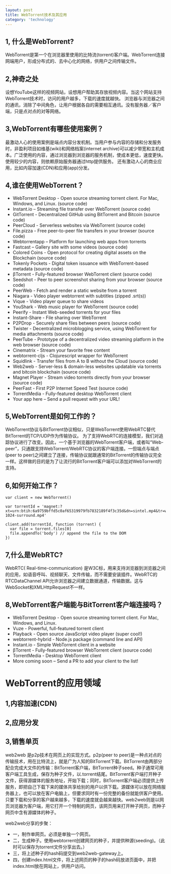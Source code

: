 ```yaml
---
layout: post
title: WebTorrent技术及其应用
category: 'technology'
---
```


## 1, 什么是WebTorrent?

WebTorrent是第一个在浏览器里使用的比特流(torrent)客户端。WebTorrent连接网端用户，形成分布式的、去中心化的网络，供用户之间传输文件。

##  2,神奇之处

设想YouTube这样的视频网站，设想用户帮助其存放视频内容。当这个网站支持WebTorrent技术时，访问的用户越多，下载的速度就越快。
浏览器与浏览器之间的通讯，消除了中间角色，让用户根据各自的需要相互通讯。没有服务器／客户端，只是点对点的对等网络。

##  3,WebTorrent有哪些使用案例？

最激动人心的使用案例是端点内容分发机制。当用户参与内容的存储和分发服务时，非盈利项目如维基(wiki)和网络档案(internet archive)可以减少带宽和主机成本。广泛使用的内容，通过浏览器到浏览器的服务机制，使成本更低，速度更快。使用较少的内容，则依赖原始服务器通过http提供服务。
还有激动人心的商业应用，比如内容加速(CDN)和应用(app)分发。

##  4,谁在使用WebTorrent？

-   WebTorrent Desktop - Open source streaming torrent client. For Mac, Windows, and Linux. (source code)
-   Instant.io – Streaming file transfer over WebTorrent (source code)
-   GitTorrent - Decentralized GitHub using BitTorrent and Bitcoin (source code)
-   PeerCloud - Serverless websites via WebTorrent (source code)
-   File.pizza - Free peer-to-peer file transfers in your browser (source code)
-   Webtorrentapp – Platform for launching web apps from torrents
-   Fastcast – Gallery site with some videos (source code)
-   Colored Coins - Open protocol for creating digital assets on the Blockchain (source code)
-   Tokenly Pockets - Digital token issuance with WebTorrent-based metadata (source code)
-   βTorrent - Fully-featured browser WebTorrent client (source code)
-   Seedshot - Peer to peer screenshot sharing from your browser (source code)
-   PeerWeb - Fetch and render a static website from a torrent
-   Niagara - Video player webtorrent with subtitles (zipped .srt(s))
-   Vique - Video player queue to share videos
-   YouShark - Web music player for WebTorrent (source code)
-   Peerify - Instant Web-seeded torrents for your files
-   Instant-Share - File sharing over WebTorrent
-   P2PDrop - Securely share files between peers (source code)
-   Twister - Decentralized microblogging service, using WebTorrent for media attachments (source code)
-   PeerTube - Prototype of a decentralized video streaming platform in the web browser (source code)
-   Cinematrix - Stream your favorite free content
-   webtorrent-cljs - Clojurescript wrapper for WebTorrent
-   Squidlink - Transfer files from A to B without the Cloud (source code)
-   Web2web - Server-less & domain-less websites updatable via torrents and bitcoin blockchain (source code)
-   Magnet Player - Stream video torrents directly from your browser (source code)
-   PeerFast - First P2P Internet Speed Test (source code)
-   TorrentMedia - Fully-featured desktop WebTorrent client
-   Your app here – Send a pull request with your URL!

##  5,WebTorrent是如何工作的？

WebTorrent协议与BitTorrent协议相似，只是WebTorrent使用WebRTC替代BitTorrent的TCP/UDP作为传输协议。
为了支持WebRTC的连接模型，我们对追踪协议进行了改变。因此，一个基于浏览器的WebTorrent客户端，或者叫“Web-peer”，只通跟支持WebTorrent/WebRTC协议的客户端连接。一但端点与端点(peer to peer)之间建立了连接，传输协议就跟通常的BitTorrent的传输协议完全一样。这样做的目的是为了让流行的BitTorrent客户端可以添加对WebTorrent的支持。

##  6,如何开始工作？

```
var client = new WebTorrent()

var torrentId = 'magnet:?xt=urn:btih:6a9759bffd5c0af65319979fb7832189f4f3c35d&dn=sintel.mp4&tr=wss%3A%2F%2Ftracker.btorrent.xyz&tr=wss%3A%2F%2Ftracker.fastcast.nz&tr=wss%3A%2F%2Ftracker.openwebtorrent.com&tr=wss%3A%2F%2Ftracker.webtorrent.io&ws=https%3A%2F%2Fwebtorrent.io%2Ftorrents%2Fsintel-1024-surround.mp4'

client.add(torrentId, function (torrent) {
  var file = torrent.files[0]
  file.appendTo('body') // append the file to the DOM
})
```

##  7,什么是WebRTC?

WebRTC( Real-time-communication) 是W3C标，用来支持浏览器到浏览器之间的应用，如语音呼叫、视频聊天、文件传输，而不需要安装插件。WebRTC的RTCDataChannel API允许浏览器之间建立数据通道，传输数据。这与WebSocket和XMLHttpRequest不一样。

##  8,WebTorrent客户端能与BitTorrent客户端连接吗？

-   WebTorrent Desktop - Open source streaming torrent client. For Mac, Windows, and Linux.
-   Vuze - Powerful, full-featured torrent client
-   Playback - Open source JavaScript video player (super cool!)
-   webtorrent-hybrid - Node.js package (command line and API)
-   Instant.io - Simple WebTorrent client in a website
-   βTorrent - Fully-featured browser WebTorrent client (source code)
-   TorrentMedia - Desktop WebTorrent client
-   More coming soon – Send a PR to add your client to the list!


#   WebTorrent的应用领域

##  1,内容加速(CDN)

##  2,应用分发

##  3,销售单页

web2web 是p2p技术在网页上的实现方式。p2p(peer to peer)是一种点对点的传输技术，用在比特流上，就是广为人知的BitTorrent下载。BitTorrent由两部分配合完成大文件的传输：BitTorrent客户端，BitTorrent种子seed。种子通常可用客户端工具生成，保存为种子文件，以.torrent结尾。BitTorrent客户端打开种子文件，获得源媒体的服务地址，开始下载；同时，BitTorrent客户端必须提供上传服务，即把自己下载下来的媒体共享给别的用户以供下载。源媒体可以放在网络服务器上，也可以放在客户电脑上，但要求同时有一份完整的备份就能供客户使用。只要下载和分享的客户越来越多，下载的速度就会越来越快。web2web则是以网页浏览器为客户端，用它打开一个特制的网页，该网页用来打开种子网页，而种子网页中含有源媒体的种子。

web2web分享的步聚：

-   一，制作单网页。必须是单独一个网页。
-   二，生成种子。使用webtorrent创建网页的种子，并提供种源(seeding)。（此时可以保存为torrent文件分享出去。）
-   三，将上述种子的hash码提交到web2web-gateway上。
-   四，创建index.html文件，将上述网页的种子的hash码放进页面中，并把index.html放在网站上，供用户访问。
